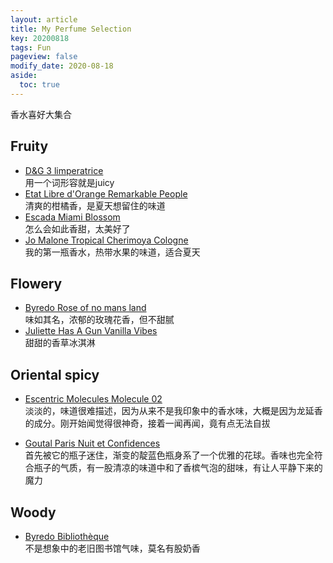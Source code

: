 ```yaml
---
layout: article
title: My Perfume Selection
key: 20200818
tags: Fun
pageview: false
modify_date: 2020-08-18
aside:
  toc: true
---
```



香水喜好大集合

<!--more-->


## Fruity
- [D&G 3 limperatrice](https://www.fragrantica.asia/perfume/Dolce-Gabbana/D-G-Anthology-L-Imperatrice-3-6086.html)    
用一个词形容就是juicy
- [Etat Libre d'Orange Remarkable People](https://www.fragrantica.asia/perfume/Etat-Libre-d-Orange/Remarkable-People-30504.html)     
清爽的柑橘香，是夏天想留住的味道
- [Escada Miami Blossom](https://www.fragrantica.asia/perfume/Escada/Miami-Blossom-53054.html)    
怎么会如此香甜，太美好了
- [Jo Malone Tropical Cherimoya Cologne](https://www.fragrantica.asia/perfume/Jo-Malone-London/Tropical-Cherimoya-Cologne-49602.html)    
我的第一瓶香水，热带水果的味道，适合夏天

## Flowery

- [Byredo Rose of no mans land](https://www.fragrantica.asia/perfume/Byredo/Rose-Of-No-Man-s-Land-31931.html)    
味如其名，浓郁的玫瑰花香，但不甜腻
- [Juliette Has A Gun Vanilla Vibes](https://www.fragrantica.asia/perfume/Juliette-Has-A-Gun/Vanilla-Vibes-54878.html)    
甜甜的香草冰淇淋


## Oriental spicy

- [Escentric Molecules Molecule 02](https://www.fragrantica.asia/perfume/Escentric-Molecules/Escentric-02-3607.html)    
淡淡的，味道很难描述，因为从来不是我印象中的香水味，大概是因为龙延香的成分。刚开始闻觉得很神奇，接着一闻再闻，竟有点无法自拔

- [Goutal Paris Nuit et Confidences](https://www.fragrantica.asia/perfume/Annick-Goutal/Nuit-et-Confidences-46239.html)   
首先被它的瓶子迷住，渐变的靛蓝色瓶身系了一个优雅的花球。香味也完全符合瓶子的气质，有一股清凉的味道中和了香槟气泡的甜味，有让人平静下来的魔力


## Woody 

- [Byredo Bibliothèque](https://www.fragrantica.asia/perfume/Byredo/Biblioth-que-43324.html)   
不是想象中的老旧图书馆气味，莫名有股奶香